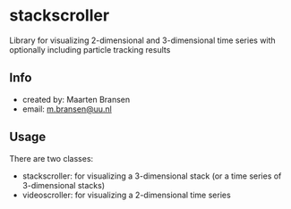 # stackscroller
Library for visualizing 2-dimensional and 3-dimensional time series with optionally including particle tracking results

## Info
- created by:     Maarten Bransen
- email:          m.bransen@uu.nl

## Usage
There are two classes:
- stackscroller: for visualizing a 3-dimensional stack (or a time series of 3-dimensional stacks)
- videoscroller: for visualizing a 2-dimensional time series
